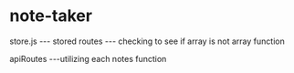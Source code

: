 # note-taker

store.js
--- stored routes
--- checking to see if array is not array function

apiRoutes
---utilizing each notes function